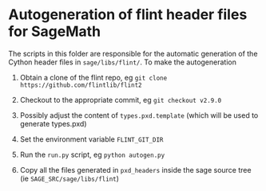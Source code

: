 Autogeneration of flint header files for SageMath
=================================================

The scripts in this folder are responsible for the automatic generation of the Cython header files
in `sage/libs/flint/`. To make the autogeneration

1. Obtain a clone of the flint repo, eg `git clone https://github.com/flintlib/flint2`

2. Checkout to the appropriate commit, eg `git checkout v2.9.0`

3. Possibly adjust the content of `types.pxd.template` (which will be used to generate
   types.pxd)

4. Set the environment variable `FLINT_GIT_DIR`

5. Run the `run.py` script, eg `python autogen.py`

6. Copy all the files generated in `pxd_headers` inside the sage source tree (ie `SAGE_SRC/sage/libs/flint`)
